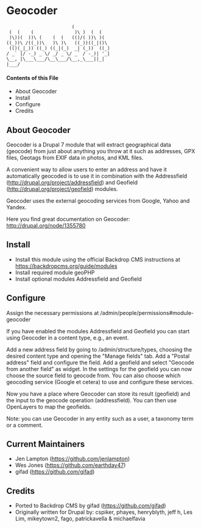 Geocoder
========

                            (
     (  (    (               )\ )  (  (
     )\))(  ))\ (    (  (   (()/( ))\ )(
    ((_))\ /((_))\   )\ )\   ((_))((_|()\
     (()(_|_)) ((_) ((_|(_)  _| (_))  ((_)
    / _` |/ -_) _ \/ _/ _ \/ _` / -_)| '_|
    \__, |\___\___/\__\___/\__,_\___||_|
    |___/

#### Contents of this File

 * About Geocoder
 * Install
 * Configure
 * Credits

About Geocoder
--------------

Geocoder is a Drupal 7 module that will extract geographical data (geocode)
from just about anything you throw at it such as addresses, GPX files, Geotags
from EXIF data in photos, and KML files.

A convenient way to allow users to enter an address and have it automatically
geocoded is to use it in combination with the Addressfield
(http://drupal.org/project/addressfield) and Geofield
(http://drupal.org/project/geofield) modules.

Geocoder uses the external geocoding services from Google, Yahoo and Yandex.

Here you find great documentation on Geocoder: http://drupal.org/node/1355780

Install
-------

- Install this module using the official Backdrop CMS instructions at
  https://backdropcms.org/guide/modules
- Install required module geoPHP
- Install optional modules Addressfield and Geofield

Configure
---------

Assign the necessary permissions at /admin/people/permissions#module-geocoder

If you have enabled the modules Addressfield and Geofield you can start using Geocoder in a content type, e.g., an event.

Add a new address field by going to /admin/structure/types, choosing the
desired content type and opening the "Manage fields" tab. Add a "Postal
address" field and configure the field. Add a geofield and select "Geocode
from another field" as widget. In the settings for the geofield you can now
choose the source field to geocode from. You can also choose which geocoding
service (Google et cetera) to use and configure these services.

Now you have a place where Geocoder can store its result (geofield) and the
input to the geocode operation (addressfield). You can then use
OpenLayers to map the geofields.

Note: you can use Geocoder in any entity such as a user, a taxonomy term or
a comment.

Current Maintainers
-------------------

- Jen Lampton (https://github.com/jenlampton)
- Wes Jones (https://github.com/earthday47)
- gifad (https://github.com/gifad)

Credits
-------

- Ported to Backdrop CMS by gifad (https://github.com/gifad)
- Originally written for Drupal by: cspiker, phayes, henryblyth, jeff h,
  Les Lim, mikeytown2, fago, patrickavella & michaelfavia
